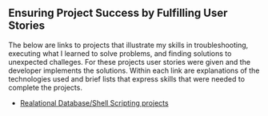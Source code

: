 ## Ensuring  Project Success by Fulfilling User Stories
The below are links to projects that illustrate my skills in troubleshooting, executing what I learned to solve problems, and finding solutions to unexpected challeges. For these projects user stories were given and the developer implements the solutions. Within each link are explanations of the technologies used and brief lists that express skills that were needed to complete the projects. 

- [Realational Database/Shell Scripting projects](https://github.com/TracyChacon/Projects-freeCodeCamp.org/tree/master/05%20Relational%20Database)






